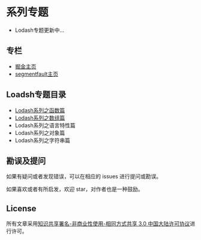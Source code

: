 # 系列专题

- Lodash专题更新中...

## 专栏

* [掘金主页](https://juejin.cn/user/26044007464013/posts)
* [segmentfault主页](https://segmentfault.com/u/orekish/articles)

## Loadsh专题目录

- [Lodash系列之函数篇](https://github.com/OrekiSH/blog/issues/4)
- [Lodash系列之数组篇](https://github.com/OrekiSH/blog/issues/5)
- Lodash系列之语言特性篇
- Lodash系列之对象篇
- Lodash系列之字符串篇

## 勘误及提问

如果有疑问或者发现错误，可以在相应的 issues 进行提问或勘误。

如果喜欢或者有所启发，欢迎 star，对作者也是一种鼓励。

## License

所有文章采用[知识共享署名-非商业性使用-相同方式共享 3.0 中国大陆许可协议](http://creativecommons.org/licenses/by-nc-sa/3.0/cn/)进行许可。